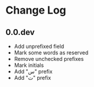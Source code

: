 # Change Log

## 0.0.dev

- Add unprefixed field
- Mark some words as reserved
- Remove unchecked prefixes
- Mark initials
- Add "س" prefix
- Add "ت" prefix
